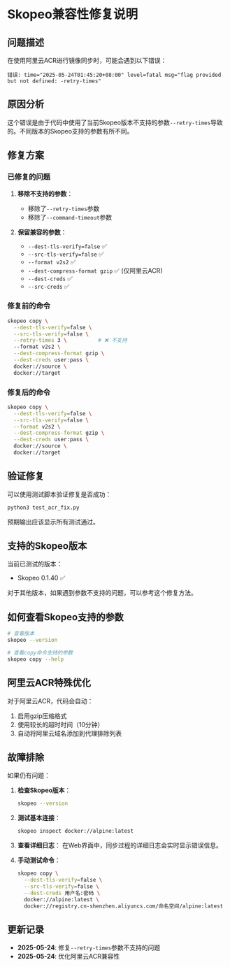 # Skopeo兼容性修复说明

## 问题描述

在使用阿里云ACR进行镜像同步时，可能会遇到以下错误：

```
错误: time="2025-05-24T01:45:20+08:00" level=fatal msg="flag provided but not defined: -retry-times"
```

## 原因分析

这个错误是由于代码中使用了当前Skopeo版本不支持的参数`--retry-times`导致的。不同版本的Skopeo支持的参数有所不同。

## 修复方案

### 已修复的问题

1. **移除不支持的参数**：
   - 移除了`--retry-times`参数
   - 移除了`--command-timeout`参数

2. **保留兼容的参数**：
   - `--dest-tls-verify=false` ✅
   - `--src-tls-verify=false` ✅  
   - `--format v2s2` ✅
   - `--dest-compress-format gzip` ✅ (仅阿里云ACR)
   - `--dest-creds` ✅
   - `--src-creds` ✅

### 修复前的命令

```bash
skopeo copy \
  --dest-tls-verify=false \
  --src-tls-verify=false \
  --retry-times 3 \          # ❌ 不支持
  --format v2s2 \
  --dest-compress-format gzip \
  --dest-creds user:pass \
  docker://source \
  docker://target
```

### 修复后的命令

```bash
skopeo copy \
  --dest-tls-verify=false \
  --src-tls-verify=false \
  --format v2s2 \
  --dest-compress-format gzip \
  --dest-creds user:pass \
  docker://source \
  docker://target
```

## 验证修复

可以使用测试脚本验证修复是否成功：

```bash
python3 test_acr_fix.py
```

预期输出应该显示所有测试通过。

## 支持的Skopeo版本

当前已测试的版本：
- Skopeo 0.1.40 ✅

对于其他版本，如果遇到参数不支持的问题，可以参考这个修复方法。

## 如何查看Skopeo支持的参数

```bash
# 查看版本
skopeo --version

# 查看copy命令支持的参数
skopeo copy --help
```

## 阿里云ACR特殊优化

对于阿里云ACR，代码会自动：
1. 启用gzip压缩格式
2. 使用较长的超时时间（10分钟）
3. 自动将阿里云域名添加到代理排除列表

## 故障排除

如果仍有问题：

1. **检查Skopeo版本**：
   ```bash
   skopeo --version
   ```

2. **测试基本连接**：
   ```bash
   skopeo inspect docker://alpine:latest
   ```

3. **查看详细日志**：
   在Web界面中，同步过程的详细日志会实时显示错误信息。

4. **手动测试命令**：
   ```bash
   skopeo copy \
     --dest-tls-verify=false \
     --src-tls-verify=false \
     --dest-creds 用户名:密码 \
     docker://alpine:latest \
     docker://registry.cn-shenzhen.aliyuncs.com/命名空间/alpine:latest
   ```

## 更新记录

- **2025-05-24**: 修复`--retry-times`参数不支持的问题
- **2025-05-24**: 优化阿里云ACR兼容性 